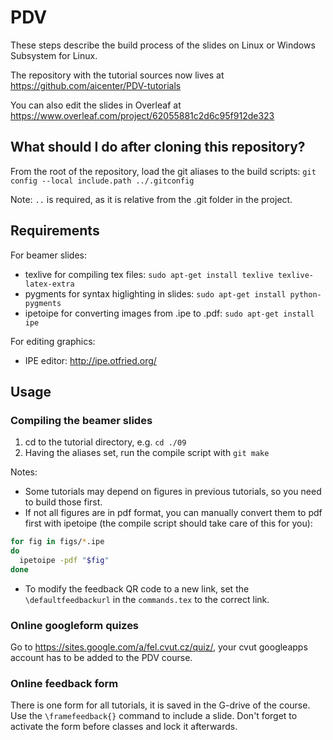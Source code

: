 # PDV
These steps describe the build process of the slides on Linux or Windows Subsystem for Linux.

The repository with the tutorial sources now lives at
https://github.com/aicenter/PDV-tutorials

You can also edit the slides in Overleaf at https://www.overleaf.com/project/62055881c2d6c95f912de323



## What should I do after cloning this repository?
From the root of the repository, load the git aliases to the build scripts:
`git config --local include.path ../.gitconfig`

Note: `..` is required, as it is relative from the .git folder in the project.

## Requirements
For beamer slides:
 - texlive for compiling tex files: `sudo apt-get install texlive texlive-latex-extra`
 - pygments for syntax higlighting in slides: `sudo apt-get install python-pygments`
 - ipetoipe for converting images from .ipe to .pdf:  `sudo apt-get install ipe`

For editing graphics:
 - IPE editor: http://ipe.otfried.org/

## Usage
### Compiling the beamer slides
1. cd to the tutorial directory, e.g. `cd ./09`
2. Having the aliases set, run the compile script with `git make`

Notes:
 - Some tutorials may depend on figures in previous tutorials, so you need to build those first.
 - If not all figures are in pdf format, you can manually convert them to pdf first with ipetoipe (the compile script should take care of this for you):
```bash
for fig in figs/*.ipe
do
  ipetoipe -pdf "$fig"
done
```

 - To modify the feedback QR code to a new link, set the `\defaultfeedbackurl` in the `commands.tex` to the correct link.

### Online googleform quizes
Go to https://sites.google.com/a/fel.cvut.cz/quiz/, your cvut googleapps account has to be added to the PDV course.

### Online feedback form
There is one form for all tutorials, it is saved in the G-drive of the course. Use the `\framefeedback{}` command to include a slide. Don't forget to activate the form before classes and lock it afterwards.
